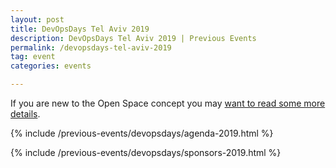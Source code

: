 ```yaml
---
layout: post
title: DevOpsDays Tel Aviv 2019
description: DevOpsDays Tel Aviv 2019 | Previous Events
permalink: /devopsdays-tel-aviv-2019
tag: event
categories: events

---
```


<div class="box">
    If you are new to the Open Space concept you may <a href="https://devopsdays.org/pages/open-space-format">want to read some more details</a>.
  </div>


<!-- Image -->
	
{% include /previous-events/devopsdays/agenda-2019.html %}
     
{% include /previous-events/devopsdays/sponsors-2019.html %}




